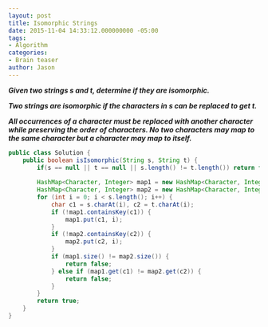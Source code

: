 ```yaml
---
layout: post
title: Isomorphic Strings
date: 2015-11-04 14:33:12.000000000 -05:00
tags:
- Algorithm
categories:
- Brain teaser
author: Jason
---
```

<p><strong><em>Given two strings s and t, determine if they are isomorphic.</p>

Two strings are isomorphic if the characters in s can be replaced to get t.</p>
All occurrences of a character must be replaced with another character while preserving the order of characters. No two characters may map to the same character but a character may map to itself.</em></strong></p>
``` java
public class Solution {
    public boolean isIsomorphic(String s, String t) {
        if(s == null || t == null || s.length() != t.length()) return false;
        
        HashMap<Character, Integer> map1 = new HashMap<Character, Integer>();
        HashMap<Character, Integer> map2 = new HashMap<Character, Integer>();
        for (int i = 0; i < s.length(); i++) {
            char c1 = s.charAt(i), c2 = t.charAt(i);
            if (!map1.containsKey(c1)) {
                map1.put(c1, i);
            }
            if (!map2.containsKey(c2)) {
                map2.put(c2, i);
            }
            if (map1.size() != map2.size()) {
                return false;
            } else if (map1.get(c1) != map2.get(c2)) {
                return false;
            }
        }
        return true;
    }
}
```
